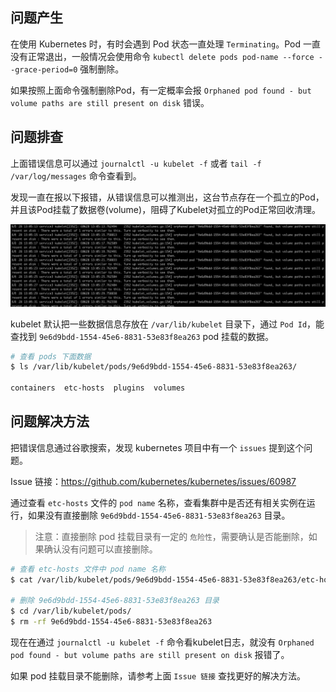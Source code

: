 ## 问题产生

在使用 Kubernetes 时，有时会遇到 Pod 状态一直处理 `Terminating`。Pod 一直没有正常退出，一般情况会使用命令 `kubectl delete pods pod-name --force --grace-period=0` 强制删除。

如果按照上面命令强制删除Pod，有一定概率会报 `Orphaned pod found - but volume paths are still present on disk` 错误。

## 问题排查

上面错误信息可以通过 `journalctl -u kubelet -f` 或者 `tail -f /var/log/messages` 命令查看到。

发现一直在报以下报错，从错误信息可以推测出，这台节点存在一个孤立的Pod，并且该Pod挂载了数据卷(volume)，阻碍了Kubelet对孤立的Pod正常回收清理。

![](/img/k8s-error-1.png)

kubelet 默认把一些数据信息存放在 `/var/lib/kubelet` 目录下，通过 `Pod Id`，能查找到 `9e6d9bdd-1554-45e6-8831-53e83f8ea263` pod 挂载的数据。

```bash
# 查看 pods 下面数据
$ ls /var/lib/kubelet/pods/9e6d9bdd-1554-45e6-8831-53e83f8ea263/

containers  etc-hosts  plugins  volumes
```

## 问题解决方法

把错误信息通过谷歌搜索，发现 kubernetes 项目中有一个 `issues` 提到这个问题。

Issue 链接：https://github.com/kubernetes/kubernetes/issues/60987

通过查看 `etc-hosts` 文件的 `pod name` 名称，查看集群中是否还有相关实例在运行，如果没有直接删除 `9e6d9bdd-1554-45e6-8831-53e83f8ea263` 目录。

> 注意：直接删除 pod 挂载目录有一定的 `危险性`，需要确认是否能删除，如果确认没有问题可以直接删除。

```bash
# 查看 etc-hosts 文件中 pod name 名称
$ cat /var/lib/kubelet/pods/9e6d9bdd-1554-45e6-8831-53e83f8ea263/etc-hosts

# 删除 9e6d9bdd-1554-45e6-8831-53e83f8ea263 目录
$ cd /var/lib/kubelet/pods/
$ rm -rf 9e6d9bdd-1554-45e6-8831-53e83f8ea263
```

现在在通过 `journalctl -u kubelet -f` 命令看kubelet日志，就没有 `Orphaned pod found - but volume paths are still present on disk` 报错了。

如果 pod 挂载目录不能删除，请参考上面 `Issue 链接` 查找更好的解决方法。